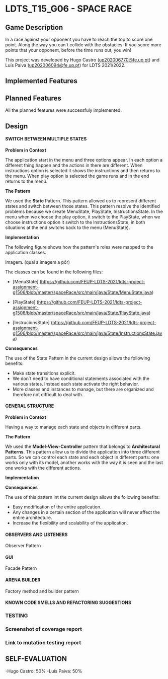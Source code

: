 # LDTS_T15_G06 - SPACE RACE

## Game Description

In a race against your opponent you have to reach the top to score one point. Along the way you can´t collide with the obstacles.
If you score more points that your opponent, before the time runs out, you win!

This project was developed by Hugo Castro (up202006770@fe.up.pt) and Luís Paiva (up202006094@fe.up.pt) for LDTS 2021/2022.

## Implemented Features

## Planned Features

All the planned features were successfuly implemented.

## Design

#### SWITCH BETWEEN MULTIPLE STATES

**Problem in Context**

The application start in the menu and three options appear. In each option a different thing happen and the actions in there are different.
When instructions option is selected it shows the instructions and then returns to the menu. When play option is selected the game runs and in the end returns to the menu.

**The Pattern**

We used the **State** Pattern. This pattern allowed us to represent different states and switch between those states.
This pattern resolve the identified problems because we create MenuState, PlayState, InstructionsState. 
In the menu when we choose the play option, it switch to the PlayState, when we choose instructions option it switch to the InstructionsState, in both situations at the end switchs back to the menu (MenuState).

**Implementation**

The following figure shows how the pattern's roles were mapped to the application classes.

Imagem. (qual a imagem a pôr)

The classes can be found in the following files:

- [MenuState]
(https://github.com/FEUP-LDTS-2021/ldts-project-assignment-g1506/blob/master/spaceRace/src/main/java/State/MenuState.java)

- [PlayState]
(https://github.com/FEUP-LDTS-2021/ldts-project-assignment-g1506/blob/master/spaceRace/src/main/java/State/PlayState.java)

- [InstrucionsState]
(https://github.com/FEUP-LDTS-2021/ldts-project-assignment-g1506/blob/master/spaceRace/src/main/java/State/InstructionsState.java)

**Consequences**

The use of the State Pattern in the current design allows the following benefits:

- Make state transitions explicit.
- We don´t need to have conditional statements associated with the various states. Instead each state activate the right behavior.
- More classes and instances to manage, but there are organized and therefore not difficult to deal with.

#### GENERAL STRUCTURE

**Problem in Context**

Having a way to manage each state and objects in different parts. 

**The Pattern**

We used the **Model-View-Controller** pattern that belongs to **Architectural Patterns**. This pattern allow us to divide the application into three different parts.
So we can control each state and each object in different parts: one works only with its model, another works with the way it is seen and the last one works with the different actions.

**Implementation**

**Consequences**

The use of this pattern int the current design allows the following benefits:

- Easy modification of the entire application.
- Any changes in a certain section of the application will never affect the entire architecture.
- Increase the flexibility and scalability of the application.

#### OBSERVERS AND LISTENERS
Observer Pattern

#### GUI
Facade Pattern

#### ARENA BUILDER
Factory method and builder pattern

#### KNOWN CODE SMELLS AND REFACTORING SUGGESTIONS

### TESTING

### Screenshot of coverage report

### Link to mutation testing report

## SELF-EVALUATION

-Hugo Castro: 50%
-Luís Paiva: 50%